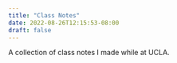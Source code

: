 ```yaml
---
title: "Class Notes"
date: 2022-08-26T12:15:53-08:00
draft: false
---
```


A collection of class notes I made while at UCLA. 
